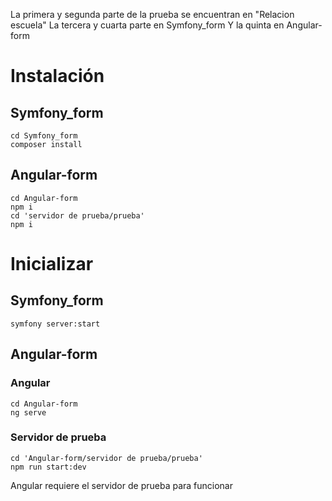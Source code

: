 La primera y segunda parte de la prueba se encuentran en "Relacion escuela"
La tercera y cuarta parte en Symfony_form
Y la quinta en Angular-form

# Instalación

## Symfony_form

```
cd Symfony_form
composer install
```

## Angular-form

```
cd Angular-form
npm i
cd 'servidor de prueba/prueba'
npm i
```

# Inicializar

## Symfony_form

```
symfony server:start
```

## Angular-form

### Angular

```
cd Angular-form
ng serve
```

### Servidor de prueba

```
cd 'Angular-form/servidor de prueba/prueba'
npm run start:dev
```

Angular requiere el servidor de prueba para funcionar
